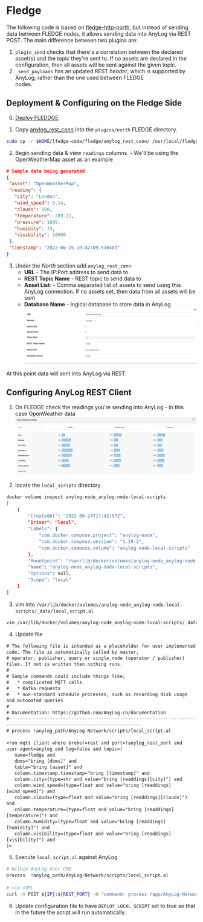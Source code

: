 # Fledge

The following code is based on [fledge-http-north](https://github.com/fledge-iot/fledge-north-http), but instead of 
sending data between FLEDGE nodes, it allows sending data into AnyLog via REST POST. The main difference between two 
plugins are: 
1. `plugin_send` checks that there's a correlation between the declared asset(s) and the topic they're sent to. If
no assets are declared in the configuration, then all assets will be sent against the given topic.  
2. `_send_payloads` has an updated REST _header_, which is supported by AnyLog; rather than the one used between FLEDGE    
nodes.

## Deployment & Configuring on the Fledge Side
0. [Deploy FLEDDGE](https://fledge-iot.readthedocs.io/en/latest/quick_start/index.html) 

1. Copy [anylog_rest_conn](fledge_north_anylog_http) into the `plugins/north` FLEDGE directory.
```bash
sudo cp -r $HOME/lfedge-code/fledge/anylog_rest_conn/ /usr/local/fledge/python/fledge/plugins/north 
```

2. Begin sending data & view `readings` columns. - We'll be using the OpenWeatherMap asset as an example
```json
# Sample data being generated
{
 "asset": "OpenWeatherMap",
 "reading": {
   "city": "London",
   "wind_speed": 5.14,
   "clouds": 100,
   "temperature": 289.21,
   "pressure": 1009,
   "humidity": 74,
   "visibility": 10000
 },
 "timestamp": "2022-06-25 19:42:09.916403"
}
```

3. Under the _North_ section add `anylog_rest_conn` 
   * **URL** - The IP:Port address to send data to
   * **REST Topic Name** - REST topic to send data to
   * **Asset List**: - Comma separated list of assets to send using this AnyLog connection. If no assets set, then data 
   from all assets will be sent
   * **Database Name** - logical database to store data in AnyLog
![North Plugin Configs](imgs/north_plugin.png)

At this point data will sent into AnyLog via REST. 


## Configuring AnyLog REST Client
1. On FLEDGE check the readings you're sending into AnyLog - in this case OpenWeather data
![Asset Readings](imgs/asset_readings.png)

2. locate the `local_scripts` directory
```bash
docker volume inspect anylog-node_anylog-node-local-scripts 
[
    {
        "CreatedAt": "2022-06-24T17:42:57Z",
        "Driver": "local",
        "Labels": {
            "com.docker.compose.project": "anylog-node",
            "com.docker.compose.version": "1.29.2",
            "com.docker.compose.volume": "anylog-node-local-scripts"
        },
        "Mountpoint": "/var/lib/docker/volumes/anylog-node_anylog-node-local-scripts/_data",
        "Name": "anylog-node_anylog-node-local-scripts",
        "Options": null,
        "Scope": "local"
    }
]
```

3. vim into `/var/lib/docker/volumes/anylog-node_anylog-node-local-scripts/_data/local_script.al`
```bash 
vim /var/lib/docker/volumes/anylog-node_anylog-node-local-scripts/_data/local_script.al
```

4. Update file
```anylog
# The following file is intended as a placeholder for user implemented code. The file is automatically called by master,
# operator, publisher, query or single_node (operator / publisher) files. If not is written then nothing runs.
#
# Sample commands could include things like;
#   * complicated MQTT calls
#   * Kafka requests
#   * non-standard schedule processes, such as recording disk usage and automated queries
#
# Documentation: https://github.com/AnyLog-co/documentation
#-----------------------------------------------------------------------------------------------------------------------
# process !anylog_path/AnyLog-Network/scripts/local_script.al

<run mqtt client where broker=rest and port=!anylog_rest_port and user-agent=anylog and log=false and topic=(
   name=fledge and
   dbms="bring [dbms]" and
   table="bring [asset]" and
   column.timestamp.timestamp="bring [timestamp]" and
   column.city=(type=str and value="bring [readdings][city]") and
   column.wind_speed=(type=float and value="bring [readdings][wind_speed]") and
   column.clouds=(type=float and value="bring [readdings][clouds]") and
   column.temperature=(type=float and value="bring [readdings][temperature]") and
   column.humidity=(type=float and value="bring [readdings][humidity]") and
   column.visibility=(type=float and value="bring [readdings][visibility]") and
)>
```

5. Execute `local_script.al` against AnyLog 
```bash 
# Within AnyLog User-CMD 
process  !anylog_path/AnyLog-Network/scripts/local_script.al

# via cURL 
curl -X POST ${IP}:${REST_PORT} -H "command: process /app/AnyLog-Network/scripts/local_script.al" -H "User-Agent: AnyLog/1.23"
```

6. Update configuration file to have `DEPLOY_LOCAL_SCRIPT` set to true so that in the future the script will run automatically.


